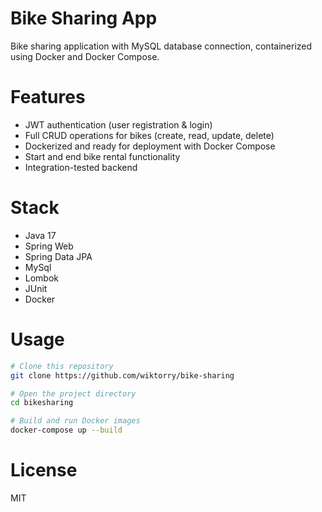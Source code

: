 # Bike Sharing App

Bike sharing application with MySQL database connection,
containerized using Docker and Docker Compose.

# Features

- JWT authentication (user registration & login)
- Full CRUD operations for bikes (create, read, update, delete)
- Dockerized and ready for deployment with Docker Compose
- Start and end bike rental functionality
- Integration-tested backend

# Stack

- Java 17
- Spring Web
- Spring Data JPA
- MySql
- Lombok
- JUnit
- Docker

# Usage

```bash
# Clone this repository
git clone https://github.com/wiktorry/bike-sharing

# Open the project directory
cd bikesharing

# Build and run Docker images
docker-compose up --build
```

# License

MIT